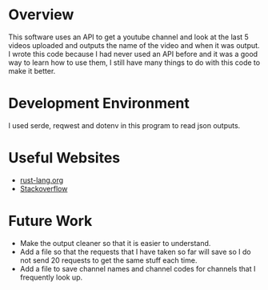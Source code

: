 # Overview

This software uses an API to get a youtube channel and look at the last 5 videos uploaded and outputs the name of the video and when it was output. I wrote this code because I had never used an API before and it was a good way to learn how to use them, I still have many things to do with this code to make it better.

# Development Environment

I used serde, reqwest and dotenv in this program to read json outputs.

# Useful Websites

* [rust-lang.org](https://doc.rust-lang.org/std/result/enum.Result.html#method.ok)
* [Stackoverflow](https://stackoverflow.com/questions/56279350/how-to-get-at-one-particular-item-in-json-file-using-serde-json-without-deriving)

# Future Work

* Make the output cleaner so that it is easier to understand.
* Add a file so that the requests that I have taken so far will save so I do not send 20 requests to get the same stuff each time.
* Add a file to save channel names and channel codes for channels that I frequently look up.